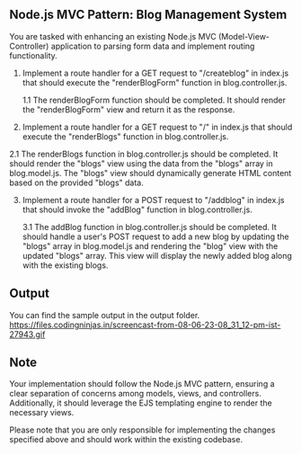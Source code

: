 ## Node.js MVC Pattern: Blog Management System

You are tasked with enhancing an existing Node.js MVC (Model-View-Controller) application to parsing form data and implement routing functionality.

1.  Implement a route handler for a GET request to "/createblog" in index.js that should execute the "renderBlogForm" function in blog.controller.js.

    1.1 The renderBlogForm function should be completed. It should render the "renderBlogForm" view and return it as the response.

2.  Implement a route handler for a GET request to "/" in index.js that should execute the "renderBlogs" function in blog.controller.js.

2.1 The renderBlogs function in blog.controller.js should be completed. It should render the "blogs" view using the data from the "blogs" array in blog.model.js. The "blogs" view should dynamically generate HTML content based on the provided "blogs" data.

3. Implement a route handler for a POST request to "/addblog" in index.js that should invoke the "addBlog" function in blog.controller.js.

   3.1 The addBlog function in blog.controller.js should be completed. It should handle a user's POST request to add a new blog by updating the "blogs" array in blog.model.js and rendering the "blog" view with the updated "blogs" array. This view will display the newly added blog along with the existing blogs.

## Output

You can find the sample output in the output folder.
https://files.codingninjas.in/screencast-from-08-06-23-08_31_12-pm-ist-27943.gif

## Note

Your implementation should follow the Node.js MVC pattern, ensuring a clear separation of concerns among models, views, and controllers. Additionally, it should leverage the EJS templating engine to render the necessary views.

Please note that you are only responsible for implementing the changes specified above and should work within the existing codebase.
